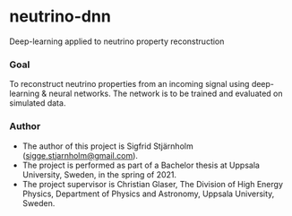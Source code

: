 # neutrino-dnn
Deep-learning applied to neutrino property reconstruction

### Goal
To reconstruct neutrino properties from an incoming signal using deep-learning & neural networks. The network is to be trained and evaluated on simulated data.

### Author
* The author of this project is Sigfrid Stjärnholm (sigge.stjarnholm@gmail.com).
* The project is performed as part of a Bachelor thesis at Uppsala University, Sweden, in the spring of 2021.
* The project supervisor is Christian Glaser, The Division of High Energy Physics, Department of Physics and Astronomy, Uppsala University, Sweden.
